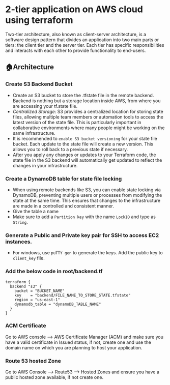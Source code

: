 # 2-tier application on AWS cloud using terraform
Two-tier architecture, also known as client-server architecture, is a software design pattern that divides an application into two main parts or tiers: the client tier and the server tier. Each tier has specific responsibilities and interacts with each other to provide functionality to end-users.
## 🏠Architecture

### Create S3 Backend Bucket
* Create an S3 bucket to store the .tfstate file in the remote backend. Backend is nothing but a storage location inside AWS, from where you are accessing your tf.state file.
* *Centralized Storage*: S3 provides a centralized location for storing state files, allowing multiple team members or automation tools to access the latest version of the state file. This is particularly important in collaborative environments where many people might be working on the same infrastructure.
* It is recommended to `enable S3 bucket versioning` for your state file bucket. Each update to the state file will create a new version. This allows you to roll back to a previous state if necessary.
* After you apply any changes or updates to your Terraform code, the state file in the S3 backend will automatically get updated to reflect the changes in your infrastructure.
### Create a DynamoDB table for state file locking
* When using remote backends like S3, you can enable state locking via DynamoDB, preventing multiple users or processes from modifying the state at the same time. This ensures that changes to the infrastructure are made in a controlled and consistent manner.
* Give the table a name
* Make sure to add a `Partition key` with the name `LockID` and type as `String`.
### Generate a Public and Private key pair for SSH to access EC2 instances.
* For windows, use `puTTY gen` to generate the keys. Add the public key to `client_key` file.
### Add the below code in root/backend.tf
```
terraform {
  backend "s3" {
    bucket = "BUCKET_NAME"
    key    = "backend/FILE_NAME_TO_STORE_STATE.tfstate"
    region = "us-east-1"
    dynamodb_table = "dynamoDB_TABLE_NAME"
  }
}
```
### ACM Certificate
Go to AWS console --> AWS Certificate Manager (ACM) and make sure you have a valid certificate in Issued status, if not, create one and use the domain name on which you are planning to host your application.
### Route 53 hosted Zone
Go to AWS Console --> Route53 --> Hosted Zones and ensure you have a public hosted zone available, if not create one.
